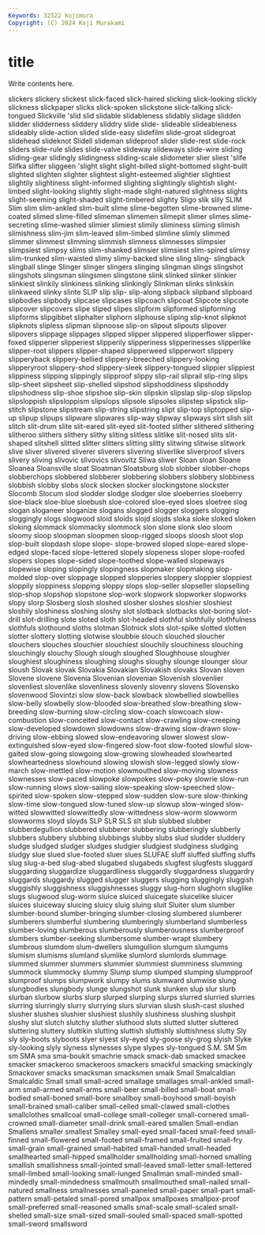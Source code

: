 ```yaml
---
Keywords: 32522 kojimura
Copyright: (C) 2024 Koji Murakami
---
```


# title

Write contents here.



slickers
slickery slickest slick-faced slick-haired slicking slick-looking slickly slickness slickpaper slicks
slick-spoken slickstone slick-talking slick-tongued Slickville 'slid slid slidable slidableness slidably
slidage slidden slidder slidderness sliddery sliddry slide slide- slideable slideableness
slideably slide-action slided slide-easy slidefilm slide-groat slidegroat slidehead slideknot Slidell
slideman slideproof slider slide-rest slide-rock sliders slide-rule slides slide-valve slideway
slideways slide-wire sliding sliding-gear slidingly slidingness sliding-scale slidometer slier sliest
'slife Slifka slifter sliggeen 'slight slight slight-billed slight-bottomed slight-built slighted
slighten slighter slightest slight-esteemed slightier slightiest slightily slightiness slight-informed slighting
slightingly slightish slight-limbed slight-looking slightly slight-made slight-natured slightness slights slight-seeming
slight-shaded slight-timbered slighty Sligo slik slily SLIM Slim slim slim-ankled
slim-built slime slime-begotten slime-browned slime-coated slimed slime-filled slimeman slimemen slimepit
slimer slimes slime-secreting slime-washed slimier slimiest slimily sliminess sliming slimish
slimishness slim-jim slim-leaved slim-limbed slimline slimly slimmed slimmer slimmest slimming
slimmish slimness slimnesses slimpsier slimpsiest slimpsy slims slim-shanked slimsier slimsiest
slim-spired slimsy slim-trunked slim-waisted slimy slimy-backed sline sling sling- slingback
slingball slinge Slinger slinger slingers slinging slingman slings slingshot slingshots
slingsman slingsmen slingstone slink slinked slinker slinkier slinkiest slinkily slinkiness
slinking slinkingly Slinkman slinks slinkskin slinkweed slinky slinte SLIP slip
slip- slip-along slipback slipband slipboard slipbodies slipbody slipcase slipcases slipcoach
slipcoat Slipcote slipcote slipcover slipcovers slipe sliped slipes slipform slipformed
slipforming slipforms slipgibbet sliphalter sliphorn sliphouse sliping slip-knot slipknot slipknots
slipless slipman slipnoose slip-on slipout slipouts slipover slipovers slippage slippages
slipped slipper slippered slipperflower slipper-foxed slipperier slipperiest slipperily slipperiness slipperinesses
slipperlike slipper-root slippers slipper-shaped slipperweed slipperwort slippery slipperyback slippery-bellied slippery-breeched
slippery-looking slipperyroot slippery-shod slippery-sleek slippery-tongued slippier slippiest slippiness slipping slippingly
slipproof slippy slip-rail sliprail slip-ring slips slip-sheet slipsheet slip-shelled slipshod
slipshoddiness slipshoddy slipshodness slip-shoe slipshoe slip-skin slipskin slipslap slip-slop slipslop
slipsloppish slipsloppism slipslops slipsole slipsoles slipstep slipstick slip-stitch slipstone slipstream
slip-string slipstring slipt slip-top sliptopped slip-up slipup slipups slipware slipwares
slip-way slipway slipways slirt slish slit slitch slit-drum slite slit-eared
slit-eyed slit-footed slither slithered slithering slitheroo slithers slithery slithy sliting
slitless slitlike slit-nosed slits slit-shaped slitshell slitted slitter slitters slitting
slitty slitwing slitwise slitwork slive sliver slivered sliverer sliverers slivering
sliverlike sliverproof slivers slivery sliving slivovic slivovics slivovitz Sliwa sliwer
Sloan sloan Sloane Sloanea Sloansville sloat Sloatman Sloatsburg slob slobber
slobber-chops slobberchops slobbered slobberer slobbering slobbers slobbery slobbiness slobbish slobby
slobs slock slocken slocker slockingstone slockster Slocomb Slocum slod slodder
slodge slodger sloe sloeberries sloeberry sloe-black sloe-blue sloebush sloe-colored sloe-eyed
sloes sloetree slog slogan sloganeer sloganize slogans slogged slogger sloggers
slogging sloggingly slogs slogwood sloid sloids slojd slojds sloka sloke
sloked sloken sloking slommack slommacky slommock slon slone slonk sloo
sloom sloomy sloop sloopman sloopmen sloop-rigged sloops sloosh sloot slop
slop-built slopdash slope slope- slope-browed sloped slope-eared slope-edged slope-faced slope-lettered
slopely slopeness sloper slope-roofed slopers slopes slope-sided slope-toothed slope-walled slopeways
slopewise sloping slopingly slopingness slopmaker slopmaking slop-molded slop-over sloppage slopped
slopperies sloppery sloppier sloppiest sloppily sloppiness slopping sloppy slops slop-seller
slopseller slopselling slop-shop slopshop slopstone slop-work slopwork slopworker slopworks slopy
slorp Slosberg slosh sloshed slosher sloshes sloshier sloshiest sloshily sloshiness
sloshing sloshy slot slotback slotbacks slot-boring slot-drill slot-drilling slote sloted
sloth slot-headed slothful slothfully slothfulness slothfuls slothound sloths slotman Slotnick
slots slot-spike slotted slotten slotter slottery slotting slotwise sloubbie slouch
slouched sloucher slouchers slouches slouchier slouchiest slouchily slouchiness slouching slouchingly
slouchy Slough slough sloughed Sloughhouse sloughier sloughiest sloughiness sloughing sloughs
sloughy slounge slounger slour sloush Slovak slovak Slovakia Slovakian Slovakish
slovaks Slovan sloven Slovene slovene Slovenia Slovenian slovenian Slovenish slovenlier
slovenliest slovenlike slovenliness slovenly slovenry slovens Slovensko slovenwood Slovintzi slow
slow-back slowback slowbellied slowbellies slow-belly slowbelly slow-blooded slow-breathed slow-breathing slow-breeding
slow-burning slow-circling slow-coach slowcoach slow-combustion slow-conceited slow-contact slow-crawling slow-creeping slow-developed
slowdown slowdowns slow-drawing slow-drawn slow-driving slow-ebbing slowed slow-endeavoring slower slowest
slow-extinguished slow-eyed slow-fingered slow-foot slow-footed slowful slow-gaited slow-going slowgoing slow-growing
slowheaded slowhearted slowheartedness slowhound slowing slowish slow-legged slowly slow-march slow-mettled
slow-motion slowmouthed slow-moving slowness slownesses slow-paced slowpoke slowpokes slow-poky slowrie
slow-run slow-running slows slow-sailing slow-speaking slow-speeched slow-spirited slow-spoken slow-stepped slow-sudden
slow-sure slow-thinking slow-time slow-tongued slow-tuned slow-up slowup slow-winged slow-witted slowwitted
slowwittedly slow-wittedness slow-worm slowworm slowworms sloyd sloyds SLP SLR SLS
slt slub slubbed slubber slubberdegullion slubbered slubberer slubbering slubberingly slubberly
slubbers slubbery slubbing slubbings slubby slubs slud sludder sluddery sludge
sludged sludger sludges sludgier sludgiest sludginess sludging sludgy slue slued
slue-footed sluer slues SLUFAE sluff sluffed sluffing sluffs slug slug-a-bed
slug-abed slugabed slugabeds slugfest slugfests sluggard sluggarding sluggardize sluggardliness sluggardly
sluggardness sluggardry sluggards sluggardy slugged slugger sluggers slugging sluggingly sluggish
sluggishly sluggishness sluggishnesses sluggy slug-horn slughorn sluglike slugs slugwood slug-worm
sluice sluiced sluicegate sluicelike sluicer sluices sluiceway sluicing sluicy sluig
sluing sluit Sluiter slum slumber slumber-bound slumber-bringing slumber-closing slumbered slumberer
slumberers slumberful slumbering slumberingly slumberland slumberless slumber-loving slumberous slumberously slumberousness
slumberproof slumbers slumber-seeking slumbersome slumber-wrapt slumbery slumbrous slumdom slum-dwellers slumgullion
slumgum slumgums slumism slumisms slumland slumlike slumlord slumlords slummage slummed
slummer slummers slummier slummiest slumminess slumming slummock slummocky slummy Slump
slump slumped slumping slumpproof slumproof slumps slumpwork slumpy slums slumward
slumwise slung slungbodies slungbody slunge slungshot slunk slunken slup slur
slurb slurban slurbow slurbs slurp slurped slurping slurps slurred slurried
slurries slurring slurringly slurry slurrying slurs slurvian slush slush-cast slushed
slusher slushes slushier slushiest slushily slushiness slushing slushpit slushy slut
slutch slutchy sluther sluthood sluts slutted slutter sluttered sluttering sluttery
sluttikin slutting sluttish sluttishly sluttishness slutty Sly sly sly-boots slyboots
slyer slyest sly-eyed sly-goose sly-grog slyish Slyke sly-looking slyly slyness
slynesses slype slypes sly-tongued S.M. SM Sm sm SMA sma
sma-boukit smachrie smack smack-dab smacked smackee smacker smackeroo smackeroos smackers
smackful smacking smackingly Smackover smacks smacksman smacksmen smaik Smail Smalcaldian
Smalcaldic Small small small-acred smallage smallages small-ankled small-arm small-armed small-arms
small-beer small-billed small-boat small-bodied small-boned small-bore smallboy small-boyhood small-boyish small-brained
small-caliber small-celled small-clawed small-clothes smallclothes smallcoal small-college small-colleger small-cornered small-crowned
small-diameter small-drink small-eared smallen Small-endian Smallens smaller smallest Smalley small-eyed
small-faced small-feed small-finned small-flowered small-footed small-framed small-fruited small-fry small-grain small-grained
small-habited small-handed small-headed smallhearted small-hipped smallholder smallholding small-horned smalling smallish
smallishness small-jointed small-leaved small-letter small-lettered small-limbed small-looking small-lunged Smallman small-minded
small-mindedly small-mindedness smallmouth smallmouthed small-nailed small-natured smallness smallnesses small-paneled small-paper
small-part small-pattern small-petaled small-pored smallpox smallpoxes smallpox-proof small-preferred small-reasoned smalls
small-scale small-scaled small-shelled small-size small-sized small-souled small-spaced small-spotted small-sword smallsword
